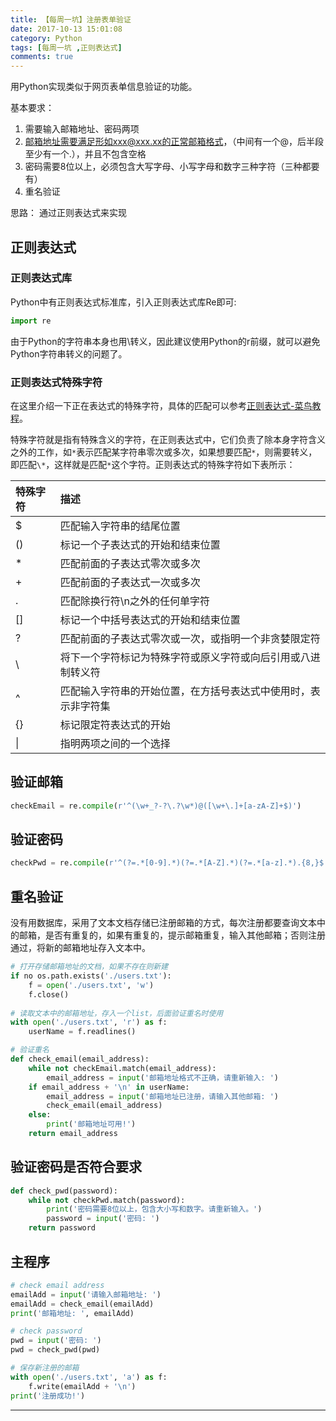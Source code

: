 ```yaml
---
title: 【每周一坑】注册表单验证
date: 2017-10-13 15:01:08
category: Python
tags: [每周一坑 ,正则表达式]
comments: true
---
```


用Python实现类似于网页表单信息验证的功能。

基本要求：

1. 需要输入邮箱地址、密码两项
2. 邮箱地址需要满足形如xxx@xxx.xx的正常邮箱格式，（中间有一个@，后半段至少有一个.），并且不包含空格
3. 密码需要8位以上，必须包含大写字母、小写字母和数字三种字符（三种都要有）
4. 重名验证

<!--more-->

思路：
通过正则表达式来实现

## 正则表达式

### 正则表达式库

Python中有正则表达式标准库，引入正则表达式库Re即可:

```python
import re
```

由于Python的字符串本身也用\转义，因此建议使用Python的r前缀，就可以避免Python字符串转义的问题了。

### 正则表达式特殊字符

在这里介绍一下正在表达式的特殊字符，具体的匹配可以参考[正则表达式-菜鸟教程](http://www.runoob.com/regexp/regexp-tutorial.html)。

特殊字符就是指有特殊含义的字符，在正则表达式中，它们负责了除本身字符含义之外的工作，如`*`表示匹配某字符串零次或多次，如果想要匹配`*`，则需要转义，即匹配`\*`，这样就是匹配`*`这个字符。正则表达式的特殊字符如下表所示：

|特殊字符 | 描述 |
|:--- |:-----|
|\$   |匹配输入字符串的结尾位置 |
|()   |标记一个子表达式的开始和结束位置|
|*    |匹配前面的子表达式零次或多次|
|+    |匹配前面的子表达式一次或多次|
|.    |匹配除换行符\n之外的任何单字符|
|[]   |标记一个中括号表达式的开始和结束位置|
|?    |匹配前面的子表达式零次或一次，或指明一个非贪婪限定符|
|\    |将下一个字符标记为特殊字符或原义字符或向后引用或八进制转义符|
|^    |匹配输入字符串的开始位置，在方括号表达式中使用时，表示非字符集|
|{}   |标记限定符表达式的开始|
|&#124;|指明两项之间的一个选择|

## 验证邮箱

```python
checkEmail = re.compile(r'^(\w+_?-?\.?\w*)@([\w+\.]+[a-zA-Z]+$)')
```

## 验证密码

```python
checkPwd = re.compile(r'^(?=.*[0-9].*)(?=.*[A-Z].*)(?=.*[a-z].*).{8,}$')
```

## 重名验证

没有用数据库，采用了文本文档存储已注册邮箱的方式，每次注册都要查询文本中的邮箱，是否有重复的，如果有重复的，提示邮箱重复，输入其他邮箱；否则注册通过，将新的邮箱地址存入文本中。

```python
# 打开存储邮箱地址的文档，如果不存在则新建
if no os.path.exists('./users.txt'):
    f = open('./users.txt', 'w')
    f.close()
    
# 读取文本中的邮箱地址，存入一个list，后面验证重名时使用
with open('./users.txt', 'r') as f:
    userName = f.readlines()

# 验证重名
def check_email(email_address):
    while not checkEmail.match(email_address):
        email_address = input('邮箱地址格式不正确，请重新输入: ')
    if email_address + '\n' in userName:
        email_address = input('邮箱地址已注册，请输入其他邮箱: ')
        check_email(email_address)
    else:
        print('邮箱地址可用!')
    return email_address
```

## 验证密码是否符合要求

```python
def check_pwd(password):
    while not checkPwd.match(password):
        print('密码需要8位以上，包含大小写和数字。请重新输入。')
        password = input('密码: ')
    return password
```


## 主程序

```python
# check email address
emailAdd = input('请输入邮箱地址: ')
emailAdd = check_email(emailAdd)
print('邮箱地址: ', emailAdd)

# check password
pwd = input('密码: ')
pwd = check_pwd(pwd)

# 保存新注册的邮箱
with open('./users.txt', 'a') as f:
    f.write(emailAdd + '\n')
print('注册成功!')
```

---
